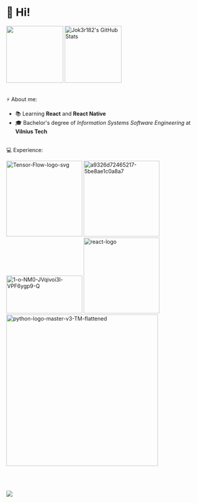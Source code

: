# 👋 Hi!
<a href="https://github.com/Jok3r182"><img height="150" src="https://github-readme-stats.vercel.app/api/top-langs/?username=Jok3r182&theme=merko&&hide=blade,C&langs_count=3)"/></a>   <a href="https://awesome-github-stats.azurewebsites.net/index.html??cardType=github&theme=merko"> <img  alt="Jok3r182's GitHub Stats" height="150" src="https://awesome-github-stats.azurewebsites.net/user-stats/Jok3r182?cardType=github&theme=merko" />  </a>
<br/><br/>

⚡ About me:

  *  📚 Learning **React** and **React Native**
  *  🎓 Bachelor's degree of *Information Systems Software Engineering* at **Vilnius Tech**
<br/><br/>

💻 Experience:

<a href="https://ibb.co/L537205"><img src="https://i.ibb.co/C2fGTw2/Tensor-Flow-logo-svg.png" alt="Tensor-Flow-logo-svg" border="0" width="200"></a>
<a href="https://imgbb.com/"><img src="https://i.ibb.co/3BDrXr1/a9326d72465217-5be8ae1c0a8a7.png" alt="a9326d72465217-5be8ae1c0a8a7" border="0" width="200"></a>
<br/>
<a href="https://imgbb.com/"><img src="https://i.ibb.co/YhN4NFf/1-o-NM0-JVqivoi3l-VPF6ygp9-Q.png" alt="1-o-NM0-JVqivoi3l-VPF6ygp9-Q" border="0" width="200" height="100"></a>
<a href="https://ibb.co/XCKykWM"><img src="https://i.ibb.co/hm4X1gw/react-logo.webp" alt="react-logo" border="0" width="200"></a><br/>
<a href="https://imgbb.com/"><img src="https://i.ibb.co/3z30TGV/python-logo-master-v3-TM-flattened.png" alt="python-logo-master-v3-TM-flattened" width="400" border="0"></a>
<br/><br/><br/><br/>

![](https://komarev.com/ghpvc/?username=Jok3r182)
